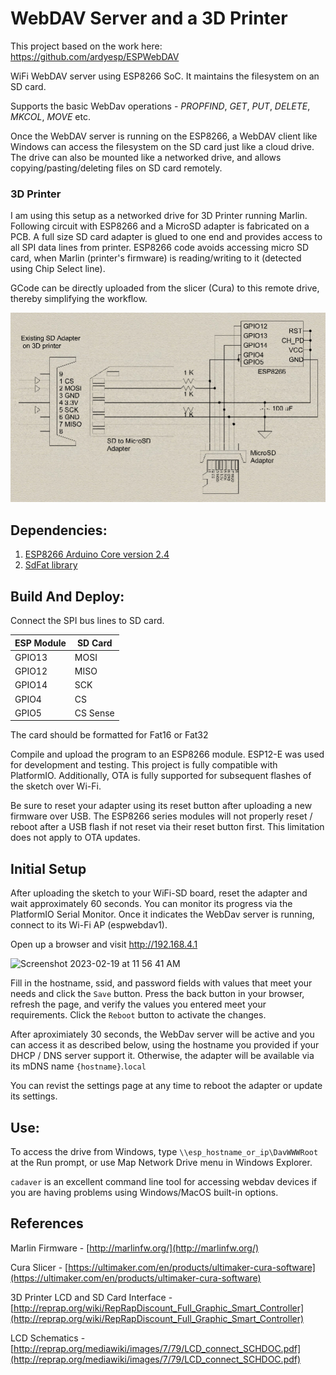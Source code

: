 # WebDAV Server and a 3D Printer
This project based on the work here:  https://github.com/ardyesp/ESPWebDAV

WiFi WebDAV server using ESP8266 SoC. It maintains the filesystem on an SD card.

Supports the basic WebDav operations - *PROPFIND*, *GET*, *PUT*, *DELETE*, *MKCOL*, *MOVE* etc.

Once the WebDAV server is running on the ESP8266, a WebDAV client like Windows can access the filesystem on the SD card just like a cloud drive. The drive can also be mounted like a networked drive, and allows copying/pasting/deleting files on SD card remotely.

### 3D Printer
I am using this setup as a networked drive for 3D Printer running Marlin. Following circuit with ESP8266 and a MicroSD adapter is fabricated on a PCB. A full size SD card adapter is glued to one end and provides access to all SPI data lines from printer. ESP8266 code avoids accessing micro SD card, when Marlin (printer's firmware) is reading/writing to it (detected using Chip Select line).

GCode can be directly uploaded from the slicer (Cura) to this remote drive, thereby simplifying the workflow. 

![Printer Hookup Diagram](src/PrinterHookup2.jpg)

## Dependencies:
1. [ESP8266 Arduino Core version 2.4](https://github.com/esp8266/Arduino)
2. [SdFat library](https://github.com/greiman/SdFat)

## Build And Deploy:
Connect the SPI bus lines to SD card.

ESP Module|SD Card
---|---
GPIO13|MOSI   
GPIO12|MISO   
GPIO14|SCK    
GPIO4|CS   
GPIO5|CS Sense   

The card should be formatted for Fat16 or Fat32

Compile and upload the program to an ESP8266 module. ESP12-E was used for development and testing.  This project is fully compatible with PlatformIO. Additionally, OTA is fully supported for subsequent flashes of the sketch over Wi-Fi.

Be sure to reset your adapter using its reset button after uploading a new firmware over USB.  The ESP8266 series modules will not properly reset / reboot
after a USB flash if not reset via their reset button first.  This limitation does not apply to OTA updates.

## Initial Setup
After uploading the sketch to your WiFi-SD board, reset the adapter and wait approximately 60 seconds.  You can monitor its progress via the 
PlatformIO Serial Monitor.  Once it indicates the WebDav server is running, connect to its Wi-Fi AP (espwebdav1).

Open up a browser and visit http://192.168.4.1

<img width="201" alt="Screenshot 2023-02-19 at 11 56 41 AM" src="https://user-images.githubusercontent.com/1299716/219963213-3390b434-43d0-4752-9688-e7708b868d0a.png">

Fill in the hostname, ssid, and password fields with values that meet your needs and click the `Save` button.  Press the back button in your 
browser, refresh the page, and verify the values you entered meet your requirements.  Click the `Reboot` button to activate the changes.

After aproximiately 30 seconds, the WebDav server will be active and you can access it as described below, using the hostname you provided 
if your DHCP / DNS server support it.  Otherwise, the adapter will be available via its mDNS name `{hostname}`.`local`

You can revist the settings page at any time to reboot the adapter or update its settings.

## Use:
To access the drive from Windows, type ```\\esp_hostname_or_ip\DavWWWRoot``` at the Run prompt, or use Map Network Drive menu in Windows Explorer.

`cadaver` is an excellent command line tool for accessing webdav devices if you are having problems using Windows/MacOS built-in options.

## References
Marlin Firmware - [http://marlinfw.org/](http://marlinfw.org/)   

Cura Slicer - [https://ultimaker.com/en/products/ultimaker-cura-software](https://ultimaker.com/en/products/ultimaker-cura-software)   

3D Printer LCD and SD Card Interface - [http://reprap.org/wiki/RepRapDiscount_Full_Graphic_Smart_Controller](http://reprap.org/wiki/RepRapDiscount_Full_Graphic_Smart_Controller)   

LCD Schematics - [http://reprap.org/mediawiki/images/7/79/LCD_connect_SCHDOC.pdf](http://reprap.org/mediawiki/images/7/79/LCD_connect_SCHDOC.pdf)   



